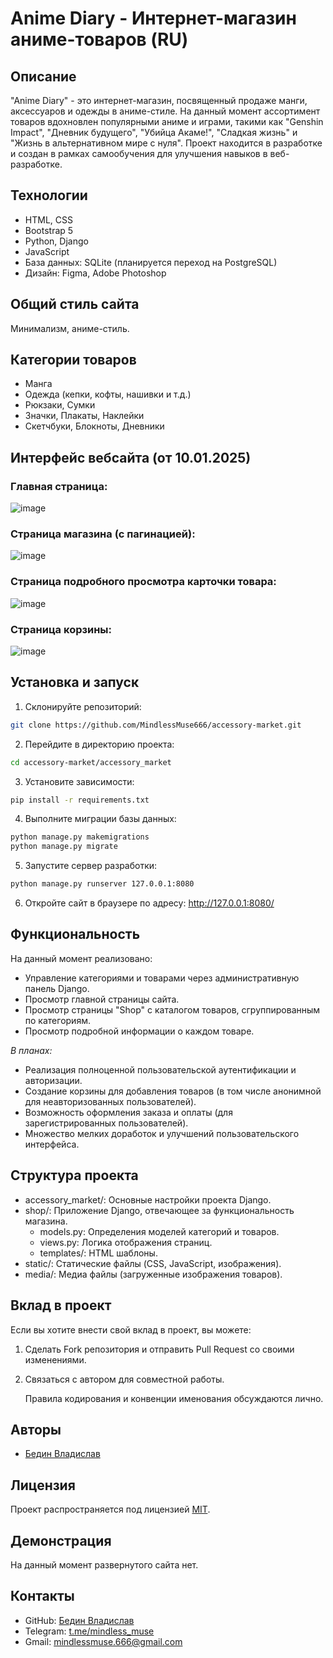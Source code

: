 # Anime Diary - Интернет-магазин аниме-товаров (RU)

## Описание
"Anime Diary" - это интернет-магазин, посвященный продаже манги, аксессуаров и одежды в аниме-стиле. На данный момент ассортимент товаров вдохновлен популярными аниме и играми, такими как "Genshin Impact", "Дневник будущего", "Убийца Акаме!", "Сладкая жизнь" и "Жизнь в альтернативном мире с нуля". Проект находится в разработке и создан в рамках самообучения для улучшения навыков в веб-разработке. 

## Технологии
- HTML, CSS
- Bootstrap 5
- Python, Django
- JavaScript
- База данных: SQLite (планируется переход на PostgreSQL)
- Дизайн: Figma, Adobe Photoshop

## Общий стиль сайта
Минимализм, аниме-стиль.

## Категории товаров
- Манга
- Одежда (кепки, кофты, нашивки и т.д.)
- Рюкзаки, Сумки
- Значки, Плакаты, Наклейки
- Скетчбуки, Блокноты, Дневники


## Интерфейс вебсайта (от 10.01.2025)
### Главная страница:
![image](https://github.com/user-attachments/assets/3eb771df-cfbe-40f3-bc35-5f9df9c480c5)
### Страница магазина (с пагинацией):
![image](https://github.com/user-attachments/assets/e4b1e13a-2e63-4444-8f07-4f54f9898a1e)
### Страница подробного просмотра карточки товара:
![image](https://github.com/user-attachments/assets/d550dcc2-21ef-4e18-a6fe-74b50ccd14f0)
### Страница корзины:
![image](https://github.com/user-attachments/assets/d7d0a626-2e53-4d2c-9205-6e4e43240704)


## Установка и запуск
1. Склонируйте репозиторий:

```bash
git clone https://github.com/MindlessMuse666/accessory-market.git
```

2. Перейдите в директорию проекта:
```bash
cd accessory-market/accessory_market
```

3. Установите зависимости:
  
```bash
pip install -r requirements.txt
```

4. Выполните миграции базы данных:
  
```bash
python manage.py makemigrations
python manage.py migrate
```

5. Запустите сервер разработки:
  
```bash
python manage.py runserver 127.0.0.1:8080
```

6. Откройте сайт в браузере по адресу: http://127.0.0.1:8080/

## Функциональность
На данный момент реализовано:
- Управление категориями и товарами через административную панель Django.
- Просмотр главной страницы сайта.
- Просмотр страницы "Shop" с каталогом товаров, сгруппированным по категориям.
- Просмотр подробной информации о каждом товаре.

*В планах:*
- Реализация полноценной пользовательской аутентификации и авторизации.
- Создание корзины для добавления товаров (в том числе анонимной для неавторизованных пользователей).
- Возможность оформления заказа и оплаты (для зарегистрированных пользователей).
- Множество мелких доработок и улучшений пользовательского интерфейса.

## Структура проекта
- accessory_market/: Основные настройки проекта Django.
- shop/: Приложение Django, отвечающее за функциональность магазина.
    - models.py: Определения моделей категорий и товаров.
    - views.py: Логика отображения страниц.
    - templates/: HTML шаблоны.
- static/: Статические файлы (CSS, JavaScript, изображения).
- media/: Медиа файлы (загруженные изображения товаров).

## Вклад в проект
Если вы хотите внести свой вклад в проект, вы можете:
1. Сделать Fork репозитория и отправить Pull Request со своими изменениями.
2. Связаться с автором для совместной работы.

   Правила кодирования и конвенции именования обсуждаются лично.

## Авторы
- [Бедин Владислав](https://github.com/MindlessMuse666 "Владислав: https://github.com/MindlessMuse666")

## Лицензия
Проект распространяется под лицензией [MIT](https://opensource.org/licenses/MIT).

## Демонстрация
На данный момент развернутого сайта нет.

## Контакты
- GitHub: [Бедин Владислав](https://github.com/MindlessMuse666 "Владислав: https://github.com/MindlessMuse666")
- Telegram: [t.me/mindless_muse](t.me/mindless_muse)
- Gmail: [mindlessmuse.666@gmail.com](mailto:mindlessmuse.666@gmail.com)
